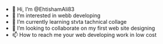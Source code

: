 - 👋 Hi, I’m @EhtishamAli83
- 👀 I’m interested in webb developing
- 🌱 I’m currently learning stvta tachnical collage
- 💞️ I’m looking to collaborate on my first web site designing
- 📫 How to reach me your web developing work in low cost
<!---
EhtishamAli83/EhtishamAli83 is a ✨ special ✨ repository because its `README.md` (this file) appears on your GitHub profile.
You can click the Preview link to take a look at your changes.
--->
